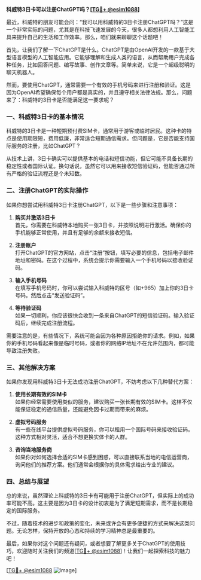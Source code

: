 **科威特3日卡可以注册ChatGPT吗？[[TG💪+ @esim1088](https://t.me/s/esim1088)]**

最近，科威特的朋友可能会问：“我可以用科威特的3日卡注册ChatGPT吗？”这是一个非常实际的问题，尤其是在科技飞速发展的今天，很多人都想利用人工智能工具来提升自己的生活和工作效率。那么，咱们就来聊聊这个话题吧！

首先，让我们了解一下ChatGPT是什么。ChatGPT是由OpenAI开发的一款基于大型语言模型的人工智能应用。它能够理解和生成人类的语言，从而帮助用户完成各种任务，比如回答问题、编写故事、创作文章等。简单来说，它是一个超级聪明的聊天机器人。

然而，要使用ChatGPT，通常需要一个有效的手机号码来进行注册和验证。这是因为OpenAI希望确保每个用户都是真实的，并且遵守相关法律法规。那么，问题来了：科威特的3日卡是否能满足这一要求呢？

### 一、科威特3日卡的基本情况

科威特的3日卡是一种短期预付费SIM卡，通常用于游客或临时居民。这种卡的特点是使用期限短，费用低廉，非常适合短期通信需求。但问题是，它是否能支持国际服务的注册，比如ChatGPT？

从技术上讲，3日卡确实可以提供基本的电话和短信功能，但它可能不具备长期的稳定性或者国际认证。换句话说，虽然它可以用来接收短信验证码，但能否通过所有严格的验证流程还是个未知数。

### 二、注册ChatGPT的实际操作

如果你想尝试用科威特3日卡注册ChatGPT，以下是一些步骤和注意事项：

1. **购买并激活3日卡**  
   首先，你需要在科威特本地购买一张3日卡，并按照说明进行激活。确保你的手机能够正常使用，并且有足够的余额来接收短信。

2. **注册账户**  
   打开ChatGPT的官方网站，点击“注册”按钮，填写必要的信息，包括电子邮件地址和密码。在这个过程中，系统会提示你需要输入一个手机号码以接收验证码。

3. **输入手机号码**  
   在填写手机号码时，你可以尝试输入科威特的区号（如+965）加上你的3日卡号码。然后点击“发送验证码”。

4. **等待验证码**  
   如果一切顺利，你应该很快会收到一条来自ChatGPT的短信验证码。输入验证码后，继续完成注册流程。

需要注意的是，有些情况下，系统可能会因为各种原因拒绝你的请求。例如，如果你的手机号码看起来像是临时号码，或者你的网络IP地址不在允许范围内，都可能导致注册失败。

### 三、其他解决方案

如果你发现用科威特3日卡无法成功注册ChatGPT，不妨考虑以下几种替代方案：

1. **使用长期有效的SIM卡**  
   如果你经常需要使用类似的服务，建议购买一张长期有效的SIM卡。这样不仅能保证稳定的通信质量，还能避免因卡过期而带来的麻烦。

2. **虚拟号码服务**  
   有一些在线平台提供虚拟号码服务，你可以租用一个国际号码来接收验证码。这种方式相对灵活，适合不想更换实体卡的人群。

3. **咨询当地服务商**  
   如果你对如何选择合适的SIM卡感到困惑，可以直接联系当地的电信运营商，询问他们的推荐方案。他们通常会根据你的具体需求给出专业的建议。

### 四、总结与展望

总的来说，虽然理论上科威特的3日卡有可能用于注册ChatGPT，但实际上的成功率可能不高。这主要是因为3日卡的设计初衷是为了满足短期需求，而不是长期稳定的国际服务。

不过，随着技术的进步和政策的变化，未来或许会有更多便捷的方式来解决这类问题。无论怎样，保持开放的心态和持续的学习精神总是最重要的。

最后，如果你对这个问题还有疑问，或者想要了解更多关于ChatGPT的使用技巧，欢迎随时关注我们的频道[[TG💪+ @esim1088](https://t.me/s/esim1088)]！让我们一起探索科技的魅力吧！

[[TG💪+ @esim1088](https://t.me/s/esim1088) ![Image](https://i.postimg.cc/4NQfJmqS/Snipaste-2025-05-13-00-14-12.png)]